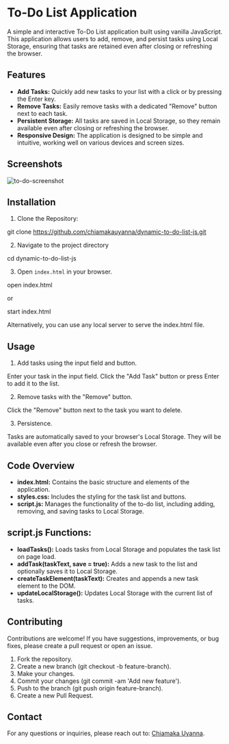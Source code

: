 # To-Do List Application

A simple and interactive To-Do List application built using vanilla JavaScript. This application allows users to add, remove, and persist tasks using Local Storage, ensuring that tasks are retained even after closing or refreshing the browser.

## Features

- **Add Tasks:** Quickly add new tasks to your list with a click or by pressing the Enter key.
- **Remove Tasks:**  Easily remove tasks with a dedicated "Remove" button next to each task.
- **Persistent Storage:**  All tasks are saved in Local Storage, so they remain available even after closing or refreshing the browser.
- **Responsive Design:** The application is designed to be simple and intuitive, working well on various devices and screen sizes.

## Screenshots
 ![to-do-screenshot](https://github.com/user-attachments/assets/be4cfde4-f69a-42ff-8cc5-85971b3c35ab)

## Installation

1. Clone the Repository:

git clone https://github.com/chiamakauyanna/dynamic-to-do-list-js.git

2. Navigate to the project directory

cd dynamic-to-do-list-js

3. Open `index.html` in your browser.

open index.html

or

start index.html

Alternatively, you can use any local server to serve the index.html file.

## Usage

1. Add tasks using the input field and button.

Enter your task in the input field.
Click the "Add Task" button or press Enter to add it to the list.

2. Remove tasks with the "Remove" button.

Click the "Remove" button next to the task you want to delete.

3. Persistence.

Tasks are automatically saved to your browser's Local Storage. They will be available even after you close or refresh the browser.


## Code Overview

- **index.html:** Contains the basic structure and elements of the application.
- **styles.css:** Includes the styling for the task list and buttons.
- **script.js:** Manages the functionality of the to-do list, including adding, removing, and saving tasks to Local Storage.


## script.js Functions:

- **loadTasks():** Loads tasks from Local Storage and populates the task list on page load.
- **addTask(taskText, save = true):** Adds a new task to the list and optionally saves it to Local Storage.
- **createTaskElement(taskText):** Creates and appends a new task element to the DOM.
- **updateLocalStorage():** Updates Local Storage with the current list of tasks.


## Contributing
Contributions are welcome! If you have suggestions, improvements, or bug fixes, please create a pull request or open an issue.

1. Fork the repository.
2. Create a new branch (git checkout -b feature-branch).
3. Make your changes.
4. Commit your changes (git commit -am 'Add new feature').
5. Push to the branch (git push origin feature-branch).
6. Create a new Pull Request.

## Contact
For any questions or inquiries, please reach out to:
[Chiamaka Uyanna](Chiamakauyanna@gmail.com).
